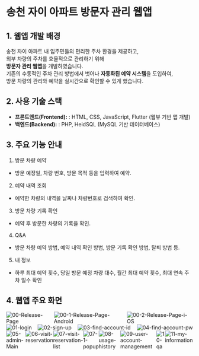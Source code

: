 # 송천 자이 아파트 방문자 관리 웹앱

## 1. 웹앱 개발 배경
송천 자이 아파트 내 입주민들의 편리한 주차 환경을 제공하고,<br> 외부 차량의 주차를 효율적으로 관리하기 위해<br> **방문자 관리 웹앱**을 개발하였습니다.<br>
기존의 수동적인 주차 관리 방법에서 벗어나 **자동화된 예약 시스템**을 도입하여,<br> 방문 차량의 관리와 예약을 실시간으로 확인할 수 있게 했습니다.

## 2. 사용 기술 스택
- **프론트엔드(Frontend):** : HTML, CSS, JavaScript, Flutter (웹뷰 기반 앱 개발)
- **백엔드(Backend):**  :  PHP, HeidSQL (MySQL 기반 데이터베이스)

## 3. 주요 기능 안내
1. 방문 차량 예약
- 방문 예정일, 차량 번호, 방문 목적 등을 입력하여 예약.
2. 예약 내역 조회
- 예약한 차량의 내역을 날짜나 차량번호로 검색하여 확인.
3. 방문 차량 기록 확인
- 예약 후 방문한 차량의 기록을 확인.
4. Q&A
- 방문 차량 예약 방법, 예약 내역 확인 방법, 방문 기록 확인 방법, 탈퇴 방법 등.
5. 내 정보
- 하루 최대 예약 횟수, 당일 방문 예정 차량 대수, 월간 최대 예약 횟수, 최대 연속 주차 일수 확인
  
## 4. 웹앱 주요 화면
<div style="display: flex; justify-content: space-between;">
  <img src="https://i.ibb.co/p6SGpCZd/00-Release-Page.png" alt="00-Release-Page" border="0">
  <img src="https://i.ibb.co/nMq2VpjX/00-1-Release-Page-Android.png" alt="00-1-Release-Page-Android" border="0">
  <img src="https://i.ibb.co/GQ9B3h0b/00-2-Release-Page-i-OS.png" alt="00-2-Release-Page-i-OS" border="0">
</div>
<div style="display: flex; justify-content: space-between;">
  <img src="https://i.ibb.co/JWgpm7qF/01-login.png" alt="01-login" border="0">
  <img src="https://i.ibb.co/VcpzYT1B/02-sign-up.png" alt="02-sign-up" border="0">
  <img src="https://i.ibb.co/Wqpfjj1/03-find-account-id.png" alt="03-find-account-id" border="0">
  <img src="https://i.ibb.co/HDn9tL7j/04-find-account-pw.png" alt="04-find-account-pw" border="0">
</div>
<div style="display: flex; justify-content: space-between;">
  <img src="https://i.ibb.co/v6HRRhht/05-admin-Main.png" alt="05-admin-Main" border="0">
  <img src="https://i.ibb.co/chJbzG7L/06-visit-reservation.png" alt="06-visit-reservation" border="0">
  <img src="https://i.ibb.co/VyszGS4/07-visit-reservation-list.png" alt="07-visit-reservation-list" border="0">
  <img src="https://i.ibb.co/MD033GN0/07-1-popup.png" alt="07-1-popup" border="0">
  <img src="https://i.ibb.co/ds9MDwJV/08-usage-history.png" alt="08-usage-history" border="0">
  <img src="https://i.ibb.co/ksXhbHHs/09-user-account-management.png" alt="09-user-account-management" border="0">
  <img src="https://i.ibb.co/0HX9RWx/10-qa.png" alt="10-qa" border="0">
  <img src="https://i.ibb.co/6cnj3mBH/11-my-information.png" alt="11-my-information" border="0">
</div>

